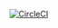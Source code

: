[![CircleCI](https://circleci.com/gh/nucypher/nucypher/tree/master.svg?style=svg)](https://circleci.com/gh/nucypher/nucypher/tree/master)